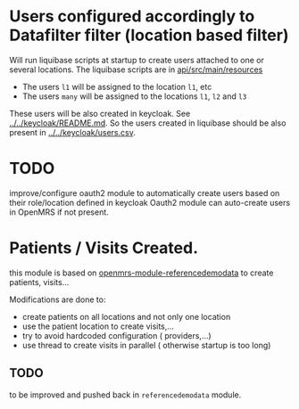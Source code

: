 

# Users configured accordingly to Datafilter filter (location based filter)

Will run liquibase scripts at startup to create users attached to one or several locations.
The liquibase scripts are in [api/src/main/resources](./api/src/main/resources)

- The users `l1` will be assigned to the location `l1`, etc
- The users `many` will be assigned to the locations `l1`, `l2` and `l3`

These users will be also created in keycloak. See [../../keycloak/README.md](../../keycloak/README.md). So the users
created in liquibase should be also present in [../../keycloak/users.csv](../../keycloak/users.csv).

# TODO

improve/configure oauth2 module to automatically create users based on their role/location defined in keycloak Oauth2
module can auto-create users in OpenMRS if not present.


# Patients / Visits Created.

this module is based on [openmrs-module-referencedemodata](https://github.com/openmrs/openmrs-module-referencedemodata) to create patients, visits...

Modifications are done to:
- create patients on all locations and not only one location
- use the patient location to create visits,...
- try to avoid hardcoded configuration ( providers,...)
- use thread to create visits in parallel ( otherwise startup is too long)

## TODO
to be improved and pushed back in `referencedemodata` module.
